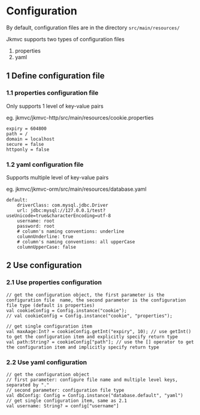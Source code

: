 # Configuration

By default, configuration files are in the directory `src/main/resources/ `

Jkmvc supports two types of configuration files

1. properties
2. yaml

## 1 Define configuration file

### 1.1 properties configuration file

Only supports 1 level of key-value pairs

eg. jkmvc/jkmvc-http/src/main/resources/cookie.properties

```
expiry = 604800
path = /
domain = localhost
secure = false
httponly = false
```

### 1.2 yaml configuration file

Supports multiple level of key-value pairs

eg. jkmvc/jkmvc-orm/src/main/resources/database.yaml

```
default:
    driverClass: com.mysql.jdbc.Driver
    url: jdbc:mysql://127.0.0.1/test?useUnicode=true&characterEncoding=utf-8
    username: root
    password: root
    # column's naming conventions: underline
    columnUnderline: true
    # column's naming conventions: all upperCase
    columnUpperCase: false
```

## 2 Use configuration

### 2.1 Use properties configuration

```
// get the configuration object, the first parameter is the configuration file  name, the second parameter is the configuration file type (default is properties)
val cookieConfig = Config.instance("cookie");
// val cookieConfig = Config.instance("cookie", "properties");

// get single configuration item
val maxAage:Int? = cookieConfig.getInt("expiry", 10); // use getInt() to get the configuration item and explicitly specify return type
val path:String? = cookieConfig["path"]; // use the [] operator to get the configuration item and implicitly specify return type
```

### 2.2 Use yaml configuration

```
// get the configuration object
// first parameter: configure file name and multiple level keys, separated by "."
// second parameter: configuration file type
val dbConfig: Config = Config.instance("database.default", "yaml")
// get single configuration item, same as 2.1
val username: String? = config["username"]
```
